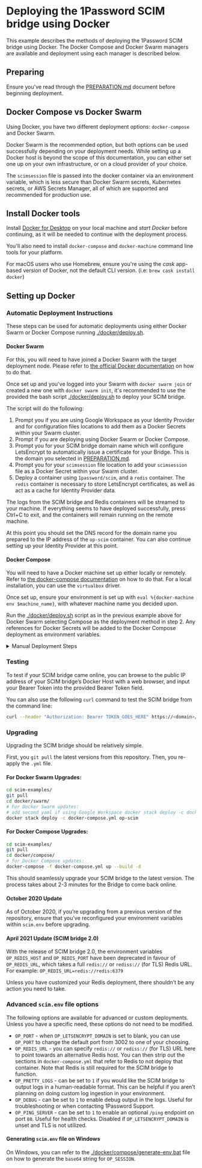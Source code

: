 # Deploying the 1Password SCIM bridge using Docker

This example describes the methods of deploying the 1Password SCIM bridge using Docker. The Docker Compose and Docker Swarm managers are available and deployment using each manager is described below.

## Preparing

Ensure you've read through the [PREPARATION.md](/PREPARATION.md) document before beginning deployment.

## Docker Compose vs Docker Swarm

Using Docker, you have two different deployment options: `docker-compose` and Docker Swarm.

Docker Swarm is the recommended option, but both options can be used successfully depending on your deployment needs. While setting up a Docker host is beyond the scope of this documentation, you can either set one up on your own infrastructure, or on a cloud provider of your choice.

The `scimsession` file is passed into the docker container via an environment variable, which is less secure than Docker Swarm secrets, Kubernetes secrets, or AWS Secrets Manager, all of which are supported and recommended for production use.

## Install Docker tools

Install [Docker for Desktop](https://www.docker.com/products/docker-desktop) on your local machine and _start Docker_ before continuing, as it will be needed to continue with the deployment process.

You'll also need to install `docker-compose` and `docker-machine` command line tools for your platform.

For macOS users who use Homebrew, ensure you're using the _cask_ app-based version of Docker, not the default CLI version. (i.e: `brew cask install docker`)

## Setting up Docker

### Automatic Deployment Instructions

These steps can be used for automatic deployments using either Docker Swarm or Docker Compose running [./docker/deploy.sh](deploy.sh).

#### Docker Swarm

For this, you will need to have joined a Docker Swarm with the target deployment node. Please refer to [the official Docker documentation](https://docs.docker.com/engine/swarm/swarm-tutorial/create-swarm/) on how to do that.

Once set up and you've logged into your Swarm with `docker swarm join` or created a new one with `docker swarm init`, it's recommended to use the provided the bash script [./docker/deploy.sh](deploy.sh) to deploy your SCIM bridge.

The script will do the following:

1. Prompt you if you are using Google Workspace as your Identity Provider and for configuration files locations to add them as a Docker Secrets within your Swarm cluster.
2. Prompt if you are deploying using Docker Swarm or Docker Compose.
3. Prompt you for your SCIM bridge domain name which will configure LetsEncrypt to automatically issue a certificate for your Bridge. This is the domain you selected in [PREPARATION.md](/PREPARATION.md).
4. Prompt you for your `scimsession` file location to add your `scimsession` file as a Docker Secret within your Swarm cluster.
5. Deploy a container using `1password/scim`, and a `redis` container. The `redis` container is necessary to store LetsEncrypt certificates, as well as act as a cache for Identity Provider data.

The logs from the SCIM bridge and Redis containers will be streamed to your machine. If everything seems to have deployed successfully, press Ctrl+C to exit, and the containers will remain running on the remote machine.

At this point you should set the DNS record for the domain name you prepared to the IP address of the `op-scim` container. You can also continue setting up your Identity Provider at this point.

#### Docker Compose

You will need to have a Docker machine set up either locally or remotely. Refer to [the docker-compose documentation](https://docs.docker.com/machine/reference/create/) on how to do that. For a local installation, you can use the `virtualbox` driver.

Once set up, ensure your environment is set up with `eval %{docker-machine env $machine_name}`, with whatever machine name you decided upon.

Run the [./docker/deploy.sh](deploy.sh) script as in the previous example above for Docker Swarm selecting Compose as the deployment method in step 2. Any references for Docker Secrets will be added to the Docker Compose deployment as environment variables.

<details>
<summary> Manual Deployment Steps</summary>

### Manual Instructions

These steps can be used for manual deployments using either Docker Swarm or Docker Compose.

#### Cloning `scim-examples`

As seen in [PREPARATION.md](/PREPARATION.md), you’ll need to clone this repository using `git` into a directory of your choice.

```bash
git clone https://github.com/1Password/scim-examples.git
```

You can then browse to the Docker directory:

```bash
cd scim-examples/docker/
```

#### Docker Swarm

To use Docker Swarm to deploy, you’ll want to have run `docker swarm init` or `docker swarm join` on the target node and completed that portion of the setup. Refer to Docker’s documentation for more details.

Unlike Docker Compose, you won’t need to set the `OP_SESSION` variable in `scim.env`, as we’ll be using Docker Secrets to store the `scimsession` file.

You’ll still need to set the environment variable `OP_LETSENCRYPT_DOMAIN` within `scim.env` to the URL you selected during [PREPARATION.md](/PREPARATION.md). Open that in your preferred text editor and change `OP_LETSENCRYPT_DOMAIN` to that domain name.

<details>
<summary>Information for Google Workspace as your Identity Provider (IdP)</summary>
If you’re using Google Workspace as your identity provider for provisioning, you will need to set up some additional secrets to use this functionality as detailed below. Refer to our complete Google Workspace provisioning documentation for more complete information, https://support.1password.com/scim-google-workspace. 

First, edit the file located at `scim-examples/beta/workspace-settings.json` and enter in the appropriate details.

Next, to create the necessary secrets for Google Workspace:

```bash
# this is the path of the JSON file you edited in the paragraph above
cat /path/to/workspace-settings.json | docker secret create workspace-settings -
# replace <google keyfile> with the name of the file Google generated for your Google Service Account
cat /path/to/<google keyfile>.json | docker secret create workspace-credentials -

```
</details>
<br>

Once that’s set up, you can do the following (using the alternate command for the stack deployment if using Google Workspace as your Identity Provider):

```bash
# enter the swarm directory
cd scim-examples/docker/swarm/
# sets up a Docker Secret on your Swarm
cat /path/to/scimsession | docker secret create scimsession -
# deploy your Stack
docker stack deploy -c docker-compose.yml op-scim
# (optional) view the service logs
docker service logs --raw -f op-scim_scim
```

Alternate Google Workspace stack deployment command:

``` bash
# deploy your Stack with Google Workspace settings
docker stack deploy -c docker-compose.yml -c gw-docker-compose.yml op-scim
```

#### Docker Compose

When using Docker Compose, you can create the environment variable `OP_SESSION` manually by doing the following:

```bash
# only needed for Docker Compose - use Docker Secrets when using Swarm
# enter the compose directory (if you aren’t already in it)
cd scim-examples/docker/compose/
SESSION=$(cat /path/to/scimsession | base64 | tr -d "\n")
sed -i '' -e "s/OP_SESSION=$/OP_SESSION=$SESSION/" ./scim.env
```

You’ll also need to set the environment variable `OP_LETSENCRYPT_DOMAIN` within `scim.env` to the URL you selected during [PREPARATION.md](/PREPARATION.md). Open that in your preferred text editor and change `OP_LETSENCRYPT_DOMAIN` to that domain name.

Ensure that `OP_LETSENCRYPT_DOMAIN` is set to the domain name you’ve set up before continuing.

<details>
<summary>Information for Google Workspace as your Identity Provider (IdP)</summary>
If you’re using Google Workspace as your identity provider for provisioning, you will need to set up some additional secrets to use this functionality as detailed below. Refer to our complete Google Workspace provisioning documentation for more complete information, https://support.1password.com/scim-google-workspace. 

First, edit the file located at `scim-examples/beta/workspace-settings.json` and enter in the appropriate details.

Next, to create the necessary environment variables for Google Workspace:

```bash
# enter the compose directory (if you aren’t already in it)
cd scim-examples/docker/compose/
# this is the path of the JSON file you edited in the paragraph above
wORKSPACE_SETTINGS=$(cat /path/to/workspace_settings.json | base64 | tr -d "\n")
sed -i '' -e "s/OP_WORKSPACE_SETTINGS=$/OP_WORKSPACE_SETTINGS=$WORKSPACE_SETTINGS/" ./scim.env
# replace <google keyfile> with the name of the file Google generated for your Google Service Account
GOOGLE_CREDENTIALS=$(cat /path/to/<google keyfile>.json | base64 | tr -d "\n")
sed -i '' -e "s/OP_WORKSPACE_CREDENTIALS=$/OP_WORKSPACE_CREDENTIALS=$GOOGLE_CREDENTIALS/" ./scim.env
```
</details>
<br>

And finally, use `docker-compose` to deploy:

```bash
# enter the compose directory (if you aren’t already in it)
cd scim-examples/docker/compose/
# create the container
docker-compose -f docker-compose.yml up --build -d
# (optional) view the container logs
docker-compose -f docker-compose.yml logs -f
```
</details>

### Testing

To test if your SCIM bridge came online, you can browse to the public IP address of your SCIM bridge’s Docker Host with a web browser, and input your Bearer Token into the provided Bearer Token field.

You can also use the following `curl` command to test the SCIM bridge from the command line:

```bash
curl --header "Authorization: Bearer TOKEN_GOES_HERE" https://<domain>/scim/Users
```

### Upgrading

Upgrading the SCIM bridge should be relatively simple.

First, you `git pull` the latest versions from this repository. Then, you re-apply the `.yml` file.

#### For Docker Swarm Upgrades:

```bash
cd scim-examples/
git pull
cd docker/swarm/
# For Docker Swarm updates: 
# add second yaml if using Google Workspace docker stack deploy -c docker-compose.yml -c gw-docker-compose.yml op-scim
docker stack deploy -c docker-compose.yml op-scim
```

#### For Docker Compose Upgrades:

```bash
cd scim-examples/
git pull
cd docker/compose/
# for Docker Compose updates:
docker-compose -f docker-compose.yml up --build -d
```

This should seamlessly upgrade your SCIM bridge to the latest version. The process takes about 2-3 minutes for the Bridge to come back online.

#### October 2020 Update

As of October 2020, if you’re upgrading from a previous version of the repository, ensure that you’ve reconfigured your environment variables within `scim.env` before upgrading.

#### April 2021 Update (SCIM bridge 2.0)

With the release of SCIM bridge 2.0, the environment variables `OP_REDIS_HOST` and `OP_REDIS_PORT` have been deprecated in favour of `OP_REDIS_URL`, which takes a full `redis://` or `rediss://` (for TLS) Redis URL. For example: `OP_REDIS_URL=redis://redis:6379`

Unless you have customized your Redis deployment, there shouldn’t be any action you need to take.

### Advanced `scim.env` file options

The following options are available for advanced or custom deployments. Unless you have a specific need, these options do not need to be modified.

* `OP_PORT` - when `OP_LETSENCRYPT_DOMAIN` is set to blank, you can use `OP_PORT` to change the default port from 3002 to one of your choosing.
* `OP_REDIS_URL` - you can specify `redis://` or `rediss://` (for TLS) URL here to point towards an alternative Redis host. You can then strip out the sections in `docker-compose.yml` that refer to Redis to not deploy that container. Note that Redis is still required for the SCIM bridge to function.
* `OP_PRETTY_LOGS` - can be set to `1` if you would like the SCIM bridge to output logs in a human-readable format. This can be helpful if you aren’t planning on doing custom log ingestion in your environment.
* `OP_DEBUG` - can be set to `1` to enable debug output in the logs. Useful for troubleshooting or when contacting 1Password Support.
* `OP_PING_SERVER` - can be set to `1` to enable an optional `/ping` endpoint on port `80`. Useful for health checks. Disabled if `OP_LETSENCRYPT_DOMAIN` is unset and TLS is not utilized.

#### Generating `scim.env` file on Windows

On Windows, you can refer to the [./docker/compose/generate-env.bat](generate-env.bat) file on how to generate the `base64` string for `OP_SESSION`.
